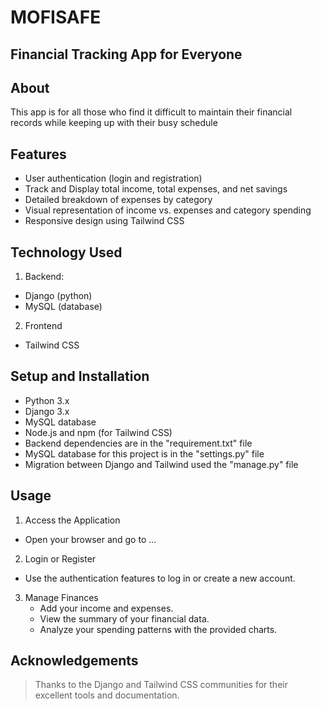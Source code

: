 # MOFISAFE

## Financial Tracking App for Everyone


## About
This app is for all those who find it difficult to maintain their financial records while keeping up with their busy schedule

## Features
- User authentication (login and registration)
- Track and Display total income, total expenses, and net savings
- Detailed breakdown of expenses by category
- Visual representation of income vs. expenses and category spending
- Responsive design using Tailwind CSS

## Technology Used
1. Backend:
  - Django (python)
  - MySQL (database)
2. Frontend
  - Tailwind CSS

## Setup and Installation
- Python 3.x
- Django 3.x
- MySQL database
- Node.js and npm (for Tailwind CSS)
- Backend dependencies are in the "requirement.txt" file
- MySQL database for this project is in the "settings.py" file
- Migration between Django and Tailwind used the "manage.py" file


## Usage
1. Access the Application
  - Open your browser and go to ...

2. Login or Register
  - Use the authentication features to log in or create a new account.

3. Manage Finances
   - Add your income and expenses.
   - View the summary of your financial data.
   - Analyze your spending patterns with the provided charts.


## Acknowledgements
> Thanks to the Django and Tailwind CSS communities for their excellent tools and documentation.
